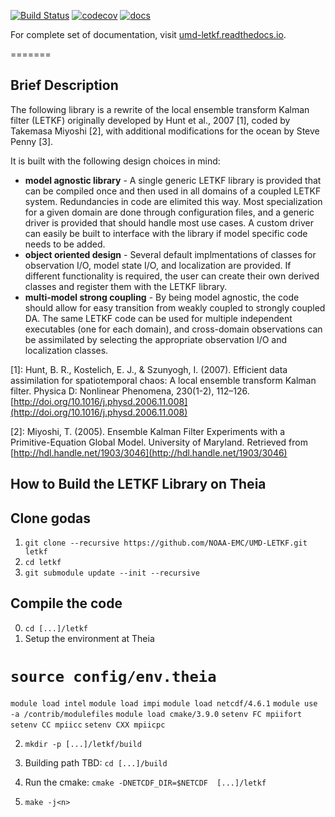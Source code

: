 [![Build Status](https://travis-ci.org/travissluka/UMD-LETKF.svg?branch=develop)](https://travis-ci.org/travissluka/UMD-LETKF)
[![codecov](https://codecov.io/gh/travissluka/UMD-LETKF/branch/develop/graph/badge.svg)](https://codecov.io/gh/travissluka/UMD-LETKF)
[![docs](https://readthedocs.org/projects/umd-letkf/badge/?version=latest)](http://umd-letkf.readthedocs.io)

For complete set of documentation, visit [umd-letkf.readthedocs.io](http://umd-letkf.readthedocs.io/).

=======

Brief Description
----------
The following library is a rewrite of the local ensemble transform Kalman filter (LETKF) originally developed by Hunt et al., 2007 [1], coded by Takemasa Miyoshi [2], with additional modifications for the ocean by Steve Penny [3]. 

It is built with the following design choices in mind:

* **model agnostic library** - A single generic LETKF library is provided that can be compiled once and then used in all domains of a coupled LETKF system. Redundancies in code are elimited this way. Most specialization for a given domain are done through configuration files, and a generic driver is provided that should handle most use cases. A custom driver can easily be built to interface with the library if model specific code needs to be added.
* **object oriented design** - Several default implmentations of classes for observation I/O, model state I/O, and localization are provided. If different functionality is required, the user can create their own derived classes and register them with the LETKF library.
* **multi-model strong coupling** - By being model agnostic, the code should allow for easy transition from weakly coupled to strongly coupled DA. The same LETKF code can be used for multiple independent executables (one for each domain), and cross-domain observations can be assimilated by selecting the appropriate observation I/O and localization classes.

[1]: Hunt, B. R., Kostelich, E. J., & Szunyogh, I. (2007). Efficient data assimilation for spatiotemporal chaos: A local ensemble transform Kalman filter. Physica D: Nonlinear Phenomena, 230(1-2), 112–126. [http://doi.org/10.1016/j.physd.2006.11.008](http://doi.org/10.1016/j.physd.2006.11.008)

[2]: Miyoshi, T. (2005). Ensemble Kalman Filter Experiments with a Primitive-Equation Global Model. University of Maryland. Retrieved from [http://hdl.handle.net/1903/3046](http://hdl.handle.net/1903/3046)

How to Build the LETKF Library on Theia
----------
## Clone godas
1. `git clone --recursive https://github.com/NOAA-EMC/UMD-LETKF.git letkf`
2. `cd letkf`
3. `git submodule update --init --recursive` 

## Compile the code
0. `cd [...]/letkf`
1. Setup the environment at Theia
#   `source config/env.theia`
`module load intel` 
`module load impi`
`module load netcdf/4.6.1`
`module use -a /contrib/modulefiles`
`module load cmake/3.9.0`
`setenv FC mpiifort`
`setenv CC mpiicc`
`setenv CXX mpiicpc`

2. `mkdir -p [...]/letkf/build`
3. Building path TBD: `cd [...]/build`

4. Run the cmake:
   `cmake -DNETCDF_DIR=$NETCDF  [...]/letkf`
5. `make -j<n>`
